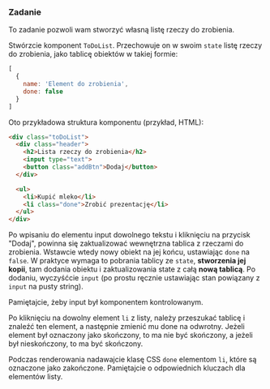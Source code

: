 ### Zadanie
To zadanie pozwoli wam stworzyć własną listę rzeczy do zrobienia.

Stwórzcie komponent `ToDoList`. Przechowuje on w swoim `state` listę rzeczy do zrobienia, jako tablicę obiektów w takiej formie:
```js
[
  {
    name: 'Element do zrobienia',
    done: false
  }
]
```

Oto przykładowa struktura komponentu (przykład, HTML):
```html
<div class="toDoList">
  <div class="header">
    <h2>Lista rzeczy do zrobienia</h2>
    <input type="text">
    <button class="addBtn">Dodaj</button>
  </div>

  <ul>
    <li>Kupić mleko</li>
    <li class="done">Zrobić prezentację</li>
  </ul>
</div>
```

Po wpisaniu do elementu input dowolnego tekstu i kliknięciu na przycisk "Dodaj", powinna się zaktualizować wewnętrzna tablica z rzeczami do zrobienia. Wstawcie wtedy nowy obiekt na jej końcu, ustawiając `done` na `false`. W praktyce wymaga to pobrania tablicy ze `state`, **stworzenia jej kopii**, tam dodania obiektu i zaktualizowania state z całą **nową tablicą**. Po dodaniu, wyczyśćcie `input` (po prostu ręcznie ustawiając stan powiązany z `input` na pusty string).

Pamiętajcie, żeby input był komponentem kontrolowanym.

Po kliknięciu na dowolny element `li` z listy, należy przeszukać tablicę i znaleźć ten element, a następnie zmienić mu done na odwrotny. Jeżeli element był oznaczony jako skończony, to ma nie być skończony, a jeżeli był nieskończony, to ma być skończony.

Podczas renderowania nadawajcie klasę CSS `done` elementom `li`, które są oznaczone jako zakończone. Pamiętajcie o odpowiednich kluczach dla elementów listy.